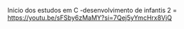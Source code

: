 Inicio dos estudos em C 
-desenvolvimento de infantis 2 = https://youtu.be/sFSby6zMaMY?si=7Qej5yYmcHrx8VjQ
